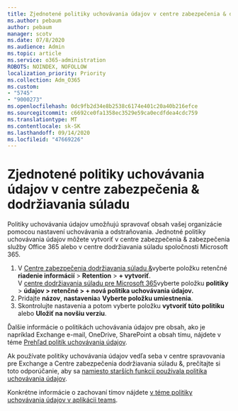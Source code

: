 ```yaml
---
title: Zjednotené politiky uchovávania údajov v centre zabezpečenia & dodržiavania súladu
ms.author: pebaum
author: pebaum
manager: scotv
ms.date: 07/8/2020
ms.audience: Admin
ms.topic: article
ms.service: o365-administration
ROBOTS: NOINDEX, NOFOLLOW
localization_priority: Priority
ms.collection: Adm_O365
ms.custom:
- "5745"
- "9000273"
ms.openlocfilehash: 0dc9fb2d34e8b2538c6174e401c20a40b216efce
ms.sourcegitcommit: c6692ce0fa1358ec3529e59ca0ecdfdea4cdc759
ms.translationtype: MT
ms.contentlocale: sk-SK
ms.lasthandoff: 09/14/2020
ms.locfileid: "47669226"
---
```

# <a name="unified-retention-policies-in-the-security--compliance-center"></a>Zjednotené politiky uchovávania údajov v centre zabezpečenia & dodržiavania súladu

Politiky uchovávania údajov umožňujú spravovať obsah vašej organizácie pomocou nastavení uchovávania a odstraňovania. Jednotné politiky uchovávania údajov môžete vytvoriť v centre zabezpečenia & zabezpečenia služby Office 365 alebo v centre dodržiavania súladu spoločnosti Microsoft 365. 

1. V [Centre zabezpečenia dodržiavania súladu &](https://go.microsoft.com/fwlink/p/?linkid=2077143)vyberte položku retenčné **riadenie informácií**  >  **Retention**  >  **+ vytvoriť**. <br/>
    V [centre dodržiavania súladu pre Microsoft 365](https://go.microsoft.com/fwlink/p/?linkid=2077149)vyberte položku **politiky**  >  **údajov > retenčné > + nová politika uchovávania údajov.**
2. Pridajte **názov**, **nastavenia**a **Vyberte položku umiestnenia**.
3. Skontrolujte nastavenia a potom vyberte položku **vytvoriť túto politiku** alebo **Uložiť na novšiu verziu**.  
      
Ďalšie informácie o politikách uchovávania údajov pre obsah, ako je napríklad Exchange e-mail, OneDrive, SharePoint a obsah tímu, nájdete v téme [Prehľad politík uchovávania údajov](https://go.microsoft.com/fwlink/?linkid=2127785).  
    
Ak používate politiky uchovávania údajov vedľa seba v centre spravovania pre Exchange a Centre zabezpečenia dodržiavania súladu &, prečítajte si toto odporúčanie, aby sa [namiesto starších funkcií používala politika uchovávania údajov](https://docs.microsoft.com/microsoft-365/compliance/retention-policies?view=o365-worldwide#use-a-retention-policy-instead-of-older-features).  
    
Konkrétne informácie o zachovaní tímov nájdete [v téme politiky uchovávania údajov v aplikácii teams](https://docs.microsoft.com/microsoftteams/retention-policies).